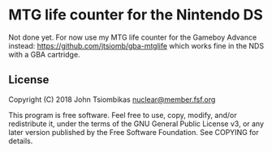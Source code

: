 MTG life counter for the Nintendo DS
====================================

Not done yet. For now use my MTG life counter for the Gameboy Advance instead:
https://github.com/jtsiomb/gba-mtglife which works fine in the NDS with a GBA
cartridge.

License
-------
Copyright (C) 2018 John Tsiombikas <nuclear@member.fsf.org>

This program is free software. Feel free to use, copy, modify, and/or
redistribute it, under the terms of the GNU General Public License v3, or any
later version published by the Free Software Foundation. See COPYING for
details.
